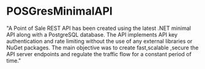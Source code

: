 # POSGresMinimalAPI
"A Point of Sale REST API has been created using the latest .NET minimal API along with a PostgreSQL database. 
The API implements API key authentication and rate limiting without the use of any external libraries or NuGet packages.
The main objective was to create fast,scalable ,secure the API server endpoints and regulate the traffic flow for a constant period of time."
